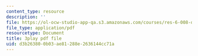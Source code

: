 ```yaml
---
content_type: resource
description: ''
file: https://ol-ocw-studio-app-qa.s3.amazonaws.com/courses/res-6-008-digital-signal-processing-spring-2011/d3b263800b03ae81288e2636144cc71a_n9u9Vy_peHM.pdf
file_type: application/pdf
resourcetype: Document
title: 3play pdf file
uid: d3b26380-0b03-ae81-288e-2636144cc71a
---
```

